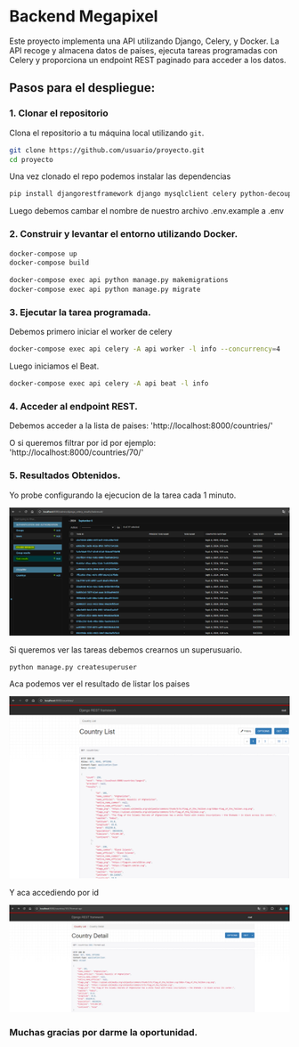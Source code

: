 # Backend Megapixel

Este proyecto implementa una API utilizando Django, Celery, y Docker. La API recoge y almacena datos de países, ejecuta tareas programadas con Celery y proporciona un endpoint REST paginado para acceder a los datos.


## Pasos para el despliegue:

### 1. Clonar el repositorio

Clona el repositorio a tu máquina local utilizando `git`.

```bash
git clone https://github.com/usuario/proyecto.git
cd proyecto
```
Una vez clonado el repo podemos instalar las dependencias
```bash
pip install djangorestframework django mysqlclient celery python-decouple amqp django-celery-results requests
```

Luego debemos cambar el nombre de nuestro archivo .env.example a .env

### 2. Construir y levantar el entorno utilizando Docker.

```bash
docker-compose up
docker-compose build
```

```bash
docker-compose exec api python manage.py makemigrations
docker-compose exec api python manage.py migrate
```

### 3. Ejecutar la tarea programada.

Debemos primero iniciar el worker de celery
```bash
docker-compose exec api celery -A api worker -l info --concurrency=4
```

Luego iniciamos el Beat.
```bash
docker-compose exec api celery -A api beat -l info
```

### 4. Acceder al endpoint REST.

Debemos acceder a la lista de paises: 'http://localhost:8000/countries/'

O si queremos filtrar por id por ejemplo: 'http://localhost:8000/countries/70/'

### 5. Resultados Obtenidos.

Yo probe configurando la ejecucion de la tarea cada 1 minuto.

![alt text](image.png)

Si queremos ver las tareas debemos crearnos un superusuario.
```bash
python manage.py createsuperuser
```

Aca podemos ver el resultado de listar los paises

![alt text](image-1.png)

Y aca accediendo por id

![alt text](image-2.png)

### Muchas gracias por darme la oportunidad.